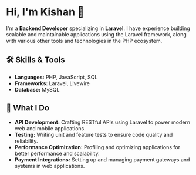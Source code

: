 # Hi, I'm Kishan 👋

I'm a **Backend Developer** specializing in **Laravel**. I have experience building scalable and maintainable applications using the Laravel framework, along with various other tools and technologies in the PHP ecosystem.

## 🛠️ Skills & Tools

- **Languages:** PHP, JavaScript, SQL
- **Frameworks:** Laravel, Livewire
- **Database:** MySQL

## 🔧 What I Do

- **API Development:** Crafting RESTful APIs using Laravel to power modern web and mobile applications.
- **Testing:** Writing unit and feature tests to ensure code quality and reliability.
- **Performance Optimization:** Profiling and optimizing applications for better performance and scalability.
- **Payment Integrations:** Setting up and managing payment gateways and systems in web applications.

